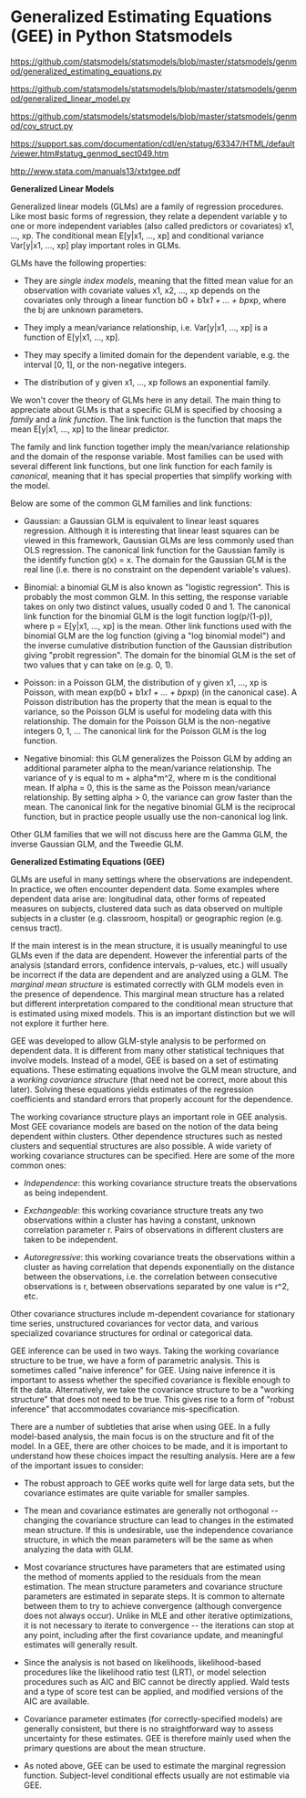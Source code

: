 Generalized Estimating Equations (GEE) in Python Statsmodels
============================================================

https://github.com/statsmodels/statsmodels/blob/master/statsmodels/genmod/generalized_estimating_equations.py

https://github.com/statsmodels/statsmodels/blob/master/statsmodels/genmod/generalized_linear_model.py

https://github.com/statsmodels/statsmodels/blob/master/statsmodels/genmod/cov_struct.py

https://support.sas.com/documentation/cdl/en/statug/63347/HTML/default/viewer.htm#statug_genmod_sect049.htm

http://www.stata.com/manuals13/xtxtgee.pdf

__Generalized Linear Models__

Generalized linear models (GLMs) are a family of regression
procedures.  Like most basic forms of regression, they relate a
dependent variable y to one or more independent variables (also called
predictors or covariates) x1, ..., xp.  The conditional mean E[y|x1,
..., xp] and conditional variance Var[y|x1, ..., xp] play important
roles in GLMs.

GLMs have the following properties:

* They are _single index models_, meaning that the fitted mean value
  for an observation with covariate values x1, x2, ..., xp depends on
  the covariates only through a linear function b0 + b1*x1 + ... +
  bp*xp, where the bj are unknown parameters.

* They imply a mean/variance relationship, i.e. Var[y|x1, ..., xp] is
  a function of E[y|x1, ..., xp].

* They may specify a limited domain for the dependent variable,
  e.g. the interval [0, 1], or the non-negative integers.

* The distribution of y given x1, ..., xp follows an exponential
  family.

We won't cover the theory of GLMs here in any detail.  The main thing
to appreciate about GLMs is that a specific GLM is specified by
choosing a _family_ and a _link function_.  The link function is the
function that maps the mean E[y|x1, ..., xp] to the linear predictor.

The family and link function together imply the mean/variance
relationship and the domain of the response variable.  Most families
can be used with several different link functions, but one link
function for each family is _canonical_, meaning that it has special
properties that simplify working with the model.

Below are some of the common GLM families and link functions:

* Gaussian: a Gaussian GLM is equivalent to linear least squares
  regression.  Although it is interesting that linear least squares
  can be viewed in this framework, Gaussian GLMs are less commonly
  used than OLS regression.  The canonical link function for the
  Gaussian family is the identify function g(x) = x.  The domain for
  the Gaussian GLM is the real line (i.e. there is no constraint on
  the dependent variable's values).

* Binomial: a binomial GLM is also known as "logistic regression".
  This is probably the most common GLM.  In this setting, the response
  variable takes on only two distinct values, usually coded 0 and 1.
  The canonical link function for the binomial GLM is the logit
  function log(p/(1-p)), where p = E[y|x1, ..., xp] is the mean.
  Other link functions used with the binomial GLM are the log function
  (giving a "log binomial model") and the inverse cumulative
  distribution function of the Gaussian distribution giving "probit
  regression".  The domain for the binomial GLM is the set of two
  values that y can take on (e.g. 0, 1).

* Poisson: in a Poisson GLM, the distribution of y given x1, ..., xp
  is Poisson, with mean exp(b0 + b1*x1 + ... + bp*xp) (in the
  canonical case).  A Poisson distribution has the property that the
  mean is equal to the variance, so the Poisson GLM is useful for
  modeling data with this relationship.  The domain for the Poisson
  GLM is the non-negative integers 0, 1, ...  The canonical link for
  the Poisson GLM is the log function.

* Negative binomial: this GLM generalizes the Poisson GLM by adding an
  additional parameter alpha to the mean/variance relationship.  The
  variance of y is equal to m + alpha*m^2, where m is the conditional
  mean.  If alpha = 0, this is the same as the Poisson mean/variance
  relationship.  By setting alpha > 0, the variance can grow faster
  than the mean.  The canonical link for the negative binomial GLM is
  the reciprocal function, but in practice people usually use the
  non-canonical log link.

Other GLM families that we will not discuss here are the Gamma GLM,
the inverse Gaussian GLM, and the Tweedie GLM.

__Generalized Estimating Equations (GEE)__

GLMs are useful in many settings where the observations are
independent.  In practice, we often encounter dependent data.  Some
examples where dependent data arise are: longitudinal data, other
forms of repeated measures on subjects, clustered data such as data
observed on multiple subjects in a cluster (e.g. classroom, hospital)
or geographic region (e.g. census tract).

If the main interest is in the mean structure, it is usually
meaningful to use GLMs even if the data are dependent.  However the
inferential parts of the analysis (standard errors, confidence
intervals, p-values, etc.) will usually be incorrect if the data are
dependent and are analyzed using a GLM.  The _marginal mean structure_
is estimated correctly with GLM models even in the presence of
dependence.  This marginal mean structure has a related but different
interpretation compared to the conditional mean structure that is
estimated using mixed models.  This is an important distinction but we
will not explore it further here.

GEE was developed to allow GLM-style analysis to be performed on
dependent data.  It is different from many other statistical
techniques that involve models.  Instead of a model, GEE is based on a
set of estimating equations.  These estimating equations involve the
GLM mean structure, and a _working covariance structure_ (that need
not be correct, more about this later).  Solving these equations
yields estimates of the regression coefficients and standard errors
that properly account for the dependence.

The working covariance structure plays an important role in GEE
analysis.  Most GEE covariance models are based on the notion of the
data being dependent within clusters.  Other dependence structures
such as nested clusters and sequential structures are also possible.
A wide variety of working covariance structures can be specified.
Here are some of the more common ones:

* _Independence_: this working covariance structure treats the
  observations as being independent.

* _Exchangeable_: this working covariance structure treats any two
  observations within a cluster has having a constant, unknown
  correlation parameter r.  Pairs of observations in different
  clusters are taken to be independent.

* _Autoregressive_: this working covariance treats the observations
  within a cluster as having correlation that depends exponentially on
  the distance between the observations, i.e. the correlation between
  consecutive observations is r, between observations separated by one
  value is r^2, etc.

Other covariance structures include m-dependent covariance for
stationary time series, unstructured covariances for vector data, and
various specialized covariance structures for ordinal or categorical
data.

GEE inference can be used in two ways.  Taking the working covariance
structure to be true, we have a form of parametric analysis.  This is
sometimes called "naive inference" for GEE.  Using naive inference it
is important to assess whether the specified covariance is flexible
enough to fit the data.  Alternatively, we take the covariance
structure to be a "working structure" that does not need to be true.
This gives rise to a form of "robust inference" that accommodates
covariance mis-specification.

There are a number of subtleties that arise when using GEE.  In a
fully model-based analysis, the main focus is on the structure and fit
of the model.  In a GEE, there are other choices to be made, and it is
important to understand how these choices impact the resulting
analysis.  Here are a few of the important issues to consider:

* The robust approach to GEE works quite well for large data sets, but
  the covariance estimates are quite variable for smaller samples.

* The mean and covariance estimates are generally not orthogonal --
  changing the covariance structure can lead to changes in the
  estimated mean structure.  If this is undesirable, use the
  independence covariance structure, in which the mean parameters will
  be the same as when analyzing the data with GLM.

* Most covariance structures have parameters that are estimated using
  the method of moments applied to the residuals from the mean
  estimation.  The mean structure parameters and covariance structure
  parameters are estimated in separate steps.  It is common to
  alternate between them to try to achieve convergence (although
  convergence does not always occur).  Unlike in MLE and other
  iterative optimizations, it is not necessary to iterate to
  convergence -- the iterations can stop at any point, including after
  the first covariance update, and meaningful estimates will generally
  result.

* Since the analysis is not based on likelihoods, likelihood-based
  procedures like the likelihood ratio test (LRT), or model selection
  procedures such as AIC and BIC cannot be directly applied.  Wald
  tests and a type of score test can be applied, and modified versions
  of the AIC are available.

* Covariance parameter estimates (for correctly-specified models) are
  generally consistent, but there is no straightforward way to assess
  uncertainty for these estimates.  GEE is therefore mainly used when
  the primary questions are about the mean structure.

* As noted above, GEE can be used to estimate the marginal regression
  function.  Subject-level conditional effects usually are not
  estimable via GEE.